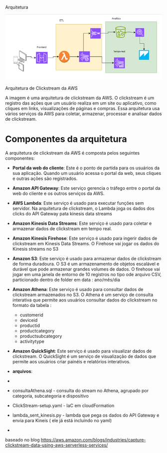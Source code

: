

Arquitetura 

<img src="Captura de tela 2024-05-09 221842.png" alt="Descrição da imagem">

Arquitetura de Clickstream da AWS

A imagem é uma arquitetura de clickstream da AWS. O clickstream é um registro das ações que um usuário realiza em um site ou aplicativo, como cliques em links, visualizações de páginas e compras. Essa arquitetura usa vários serviços da AWS para coletar, armazenar, processar e analisar dados de clickstream.

# Componentes da arquitetura

A arquitetura de clickstream da AWS é composta pelos seguintes componentes:

- **Portal da web do cliente**: Este é o ponto de partida para os usuários da sua aplicação. Quando um usuário acessa o portal da web, seus cliques e outras ações são registrados.
- **Amazon API Gateway**: Este serviço gerencia o tráfego entre o portal da web do cliente e os outros serviços da AWS.
- **AWS Lambda**: Este serviço é usado para executar funções sem servidor. Na arquitetura de clickstream, o Lambda joga os dados dos clicks do API Gateway pata kinesis data streams
- **Amazon Kinesis Data Streams**: Este serviço é usado para coletar e armazenar dados de clickstream em tempo real.
- **Amazon Kinesis Firehose**: Este serviço é usado para ingerir dados de clickstream em Kinesis Data Streams. O Firehose vai jogar os dados do Kinesis streams no S3
- **Amazon S3**: Este serviço é usado para armazenar dados de clickstream de forma duradoura. O S3 é um armazenamento de objetos escalável e durável que pode armazenar grandes volumes de dados. O firehose vai jogar em uma janela de entorno de 10 registros no tipo ode arquivo CSV, particionado dentro de folder em data : ano/mês/dia
- **Amazon Athena**: Este serviço é usado para consultar dados de clickstream armazenados no S3. O Athena é um serviço de consulta interativa que permite aos usuários consultar dados do clickstream no formato da tabela :
    - customerid
    - deviceid
    - productid
    - productcategory
    - productsubcategory
    - activitytype

- **Amazon QuickSight**: Este serviço é usado para visualizar dados de clickstream. O QuickSight é um serviço de visualização de dados que permite aos usuários criar painéis e relatórios interativos.


- **arquivos**:
- 
- consultaAthena.sql - consulta do stream no Athena, agrupado por categoria, subcategoria e dispositivo
- ClickStream-setup.yaml - IaC em cloudFormation
- lambda_sent_kinesis.py - lambda que pega os dados do API Gateway e envia para Kineis ( ele já está incluindo no yaml)
- 
baseado no blog https://aws.amazon.com/blogs/industries/capture-clickstream-data-using-aws-serverless-services/

